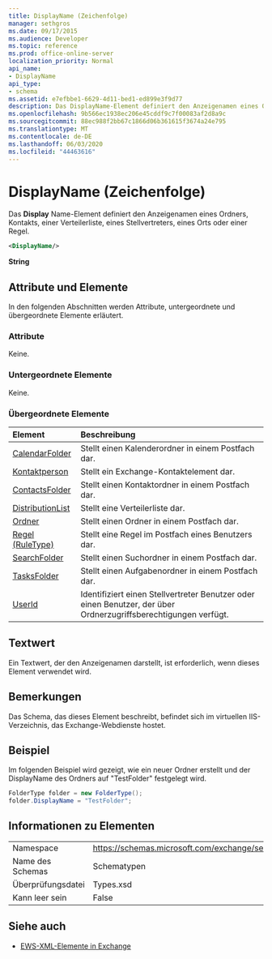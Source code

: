```yaml
---
title: DisplayName (Zeichenfolge)
manager: sethgros
ms.date: 09/17/2015
ms.audience: Developer
ms.topic: reference
ms.prod: office-online-server
localization_priority: Normal
api_name:
- DisplayName
api_type:
- schema
ms.assetid: e7efbbe1-6629-4d11-bed1-ed899e3f9d77
description: Das DisplayName-Element definiert den Anzeigenamen eines Ordners, Kontakts, einer Verteilerliste, eines Stellvertreters, eines Orts oder einer Regel.
ms.openlocfilehash: 9b566ec1938ec206e45cddf9c7f00083af2d8a9c
ms.sourcegitcommit: 88ec988f2bb67c1866d06b361615f3674a24e795
ms.translationtype: MT
ms.contentlocale: de-DE
ms.lasthandoff: 06/03/2020
ms.locfileid: "44463616"
---
```

# <a name="displayname-string"></a>DisplayName (Zeichenfolge)

Das **Display** Name-Element definiert den Anzeigenamen eines Ordners, Kontakts, einer Verteilerliste, eines Stellvertreters, eines Orts oder einer Regel. 
  
```XML
<DisplayName/>
```

 **String**
## <a name="attributes-and-elements"></a>Attribute und Elemente

In den folgenden Abschnitten werden Attribute, untergeordnete und übergeordnete Elemente erläutert.
  
### <a name="attributes"></a>Attribute

Keine.
  
### <a name="child-elements"></a>Untergeordnete Elemente

Keine.
  
### <a name="parent-elements"></a>Übergeordnete Elemente

|**Element**|**Beschreibung**|
|:-----|:-----|
|[CalendarFolder](calendarfolder.md) <br/> |Stellt einen Kalenderordner in einem Postfach dar.  <br/> |
|[Kontaktperson](contact.md) <br/> |Stellt ein Exchange-Kontaktelement dar.  <br/> |
|[ContactsFolder](contactsfolder.md) <br/> |Stellt einen Kontaktordner in einem Postfach dar.  <br/> |
|[DistributionList](distributionlist.md) <br/> |Stellt eine Verteilerliste dar.  <br/> |
|[Ordner](folder.md) <br/> |Stellt einen Ordner in einem Postfach dar.  <br/> |
|[Regel (RuleType)](rule-ruletype.md) <br/> |Stellt eine Regel im Postfach eines Benutzers dar.  <br/> |
|[SearchFolder](searchfolder.md) <br/> |Stellt einen Suchordner in einem Postfach dar.  <br/> |
|[TasksFolder](tasksfolder.md) <br/> |Stellt einen Aufgabenordner in einem Postfach dar.  <br/> |
|[UserId](userid.md) <br/> |Identifiziert einen Stellvertreter Benutzer oder einen Benutzer, der über Ordnerzugriffsberechtigungen verfügt.  <br/> |
   
## <a name="text-value"></a>Textwert

Ein Textwert, der den Anzeigenamen darstellt, ist erforderlich, wenn dieses Element verwendet wird.
  
## <a name="remarks"></a>Bemerkungen

Das Schema, das dieses Element beschreibt, befindet sich im virtuellen IIS-Verzeichnis, das Exchange-Webdienste hostet.
  
## <a name="example"></a>Beispiel

Im folgenden Beispiel wird gezeigt, wie ein neuer Ordner erstellt und der DisplayName des Ordners auf "TestFolder" festgelegt wird.
  
```cs
FolderType folder = new FolderType();
folder.DisplayName = "TestFolder";
```

## <a name="element-information"></a>Informationen zu Elementen

|||
|:-----|:-----|
|Namespace  <br/> |https://schemas.microsoft.com/exchange/services/2006/types  <br/> |
|Name des Schemas  <br/> |Schematypen  <br/> |
|Überprüfungsdatei  <br/> |Types.xsd  <br/> |
|Kann leer sein  <br/> |False  <br/> |
   
## <a name="see-also"></a>Siehe auch

- [EWS-XML-Elemente in Exchange](ews-xml-elements-in-exchange.md)

